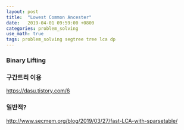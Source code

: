 ```yaml
---
layout: post
title:  "Lowest Common Ancester"
date:   2019-04-01 09:59:00 +0800
categories: problem_solving
use_math: true
tags: problem_solving segtree tree lca dp
---
```


### Binary Lifting

### 구간트리 이용
https://dasu.tistory.com/6

### 일반적?
http://www.secmem.org/blog/2019/03/27/fast-LCA-with-sparsetable/